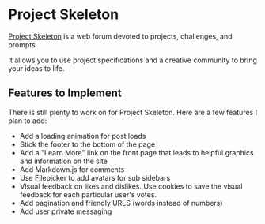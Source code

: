 # Project Skeleton
[Project Skeleton](http://www.projectskeleton.com) is a web forum devoted to projects, challenges, and prompts.

It allows you to use project specifications and a creative community to bring your ideas to life.

## Features to Implement
There is still plenty to work on for Project Skeleton. Here are a few features I plan to add:

+ Add a loading animation for post loads
+ Stick the footer to the bottom of the page
+ Add a "Learn More" link on the front page that leads to helpful graphics and information on the site
+ Add Markdown.js for comments
+ Use Filepicker to add avatars for sub sidebars
+ Visual feedback on likes and dislikes.
  Use cookies to save the visual feedback for each particular user's votes.
+ Add pagination and friendly URLS (words instead of numbers)
+ Add user private messaging
